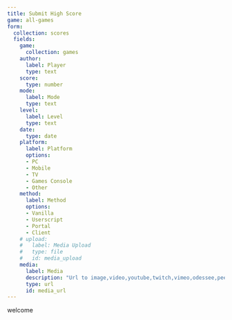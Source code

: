 ```yaml
---
title: Submit High Score
game: all-games
form:
  collection: scores
  fields:
    game:
      collection: games
    author:
      label: Player
      type: text
    score:
      type: number
    mode:
      label: Mode
      type: text
    level:
      label: Level
      type: text
    date:
      type: date
    platform:
      label: Platform
      options:
      - PC
      - Mobile
      - TV
      - Games Console
      - Other
    method:
      label: Method
      options:
      - Vanilla
      - Userscript
      - Portal
      - Client
    # upload:
    #   label: Media Upload
    #   type: file
    #   id: media_upload
    media:
      label: Media
      description: "Url to image,video,youtube,twitch,vimeo,odessee,peertube"
      type: url
      id: media_url
---
```

<p>welcome</p>
<script>

  document.addEventListener("DOMContentLoaded", () => {
    const mediaUpload = document.getElementById("media_upload")
      const mediaUrlInput = document.getElementById('media_url');
    console.log(mediaUpload);
    mediaUpload.addEventListener("input", () => {

      const file = mediaUpload.files[0];
      const reader = new FileReader();

      reader.onload = function (e) {
        const base64String = e.target.result;
        mediaUrlInput.value = base64String;
        updateUrlFromField(mediaUrlInput);
      };

      reader.readAsDataURL(file);

    })
  })
</script>